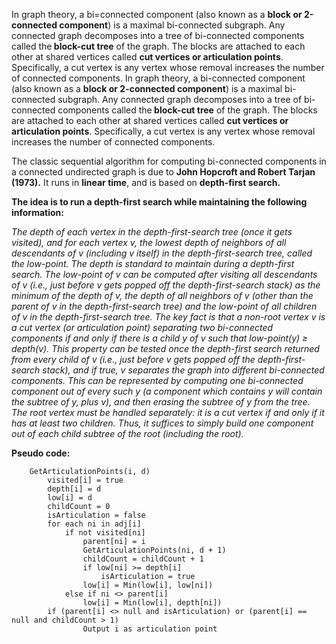 In graph theory, a bi=connected component (also known as a <b>block or 2-connected component</b>) is a maximal bi-connected subgraph. Any connected graph decomposes into a tree of bi-connected components called the<b> block-cut tree</b> of the graph. The blocks are attached to each other at shared vertices called <b>cut vertices or articulation points</b>. Specifically,</b> a cut vertex is any vertex whose removal increases the number of connected components.</b>
In graph theory, a bi-connected component (also known as a <b>block or 2-connected component</b>) is a maximal bi-connected subgraph. Any connected graph decomposes into a tree of bi-connected components called the<b> block-cut tree</b> of the graph. The blocks are attached to each other at shared vertices called <b>cut vertices or articulation points</b>. Specifically,</b> a cut vertex is any vertex whose removal increases the number of connected components.</b>

The classic sequential algorithm for computing bi-connected components in a connected undirected graph is due to <b> John Hopcroft and Robert Tarjan (1973).</b> It runs in <strong>linear time</strong>, and is based on <b> depth-first search.</b>

<strong>The idea is to run a depth-first search while maintaining the following information:</strong>

<i>The depth of each vertex in the depth-first-search tree (once it gets visited), and for each vertex v, the lowest depth of neighbors of all descendants of v (including v itself) in the depth-first-search tree, called the low-point. The depth is standard to maintain during a depth-first search. The low-point of v can be computed after visiting all descendants of v (i.e., just before v gets popped off the depth-first-search stack) as the minimum of the depth of v, the depth of all neighbors of v (other than the parent of v in the depth-first-search tree) and the low-point of all children of v in the depth-first-search tree. The key fact is that a non-root vertex v is a cut vertex (or articulation point) separating two bi-connected components if and only if there is a child y of v such that low-point(y) ≥ depth(v). This property can be tested once the depth-first search returned from every child of v (i.e., just before v gets popped off the depth-first-search stack), and if true, v separates the graph into different bi-connected components. This can be represented by computing one bi-connected component out of every such y (a component which contains y will contain the subtree of y, plus v), and then erasing the subtree of y from the tree. The root vertex must be handled separately: it is a cut vertex if and only if it has at least two children. Thus, it suffices to simply build one component out of each child subtree of the root (including the root). </i>

<b>Pseudo code: </b>

		GetArticulationPoints(i, d)
   			visited[i] = true
    		depth[i] = d
    		low[i] = d
    		childCount = 0
    		isArticulation = false
    		for each ni in adj[i]
        		if not visited[ni]
            		parent[ni] = i
            		GetArticulationPoints(ni, d + 1)
            		childCount = childCount + 1
           			if low[ni] >= depth[i]
               		 	isArticulation = true
            		low[i] = Min(low[i], low[ni])
        		else if ni <> parent[i]
            		low[i] = Min(low[i], depth[ni])
			if (parent[i] <> null and isArticulation) or (parent[i] == null and childCount > 1)
        			Output i as articulation point
